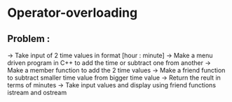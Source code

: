# Operator-overloading

## Problem :
-> Take input of 2 time values in format
   [hour : minute]
-> Make a menu driven program in C++ to add the time or subtract one from another
-> Make a member function to add the 2 time values
-> Make a friend function to subtract smaller time value from bigger time value
-> Return the reult in terms of minutes
-> Take input values and display using friend functions istream and ostream
